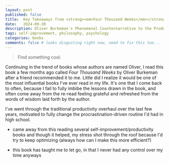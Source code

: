 ```yaml
---
layout: post
published: false
title:  Key Takeaways from <strong><em>Four Thousand Weeks</em></strong>
date:   2024-09-30
description: Oliver Burkeman's Phenomenal Counternarrative to the Productivity Mindset
tags: self-improvement, philosophy, psychology
categories: books
comments: false # looks disgusting right now, need to fix this too...
---
```


<blockquote>
Find something cool.
</blockquote>
 
Continuing in the trend of books whose authors are named Oliver, I read this book a few months ago called *Four Thousand Weeks* by Oliver Burkeman after a friend recommended it to me. Little did I realize it would be one of the most influential books I've ever read in my life. It's one that I come back to often, because I fail to fully imbibe the lessons drawn in the book, and often come away from the re-read feeling grateful and refreshed from the words of wisdom laid forth by the author.

I've went through the traditional productivity overhaul over the last few years, motivated to fully change the procrastination-driven routine I'd had in high school. 

* came away from this reading several self-improvement/productivity books and though it helped, my stress shot through the roof because I'd try to keep optimizing (always how can I make this more efficient?)

* this book has taught me to let go, in that I never had any control over my time anyways 
